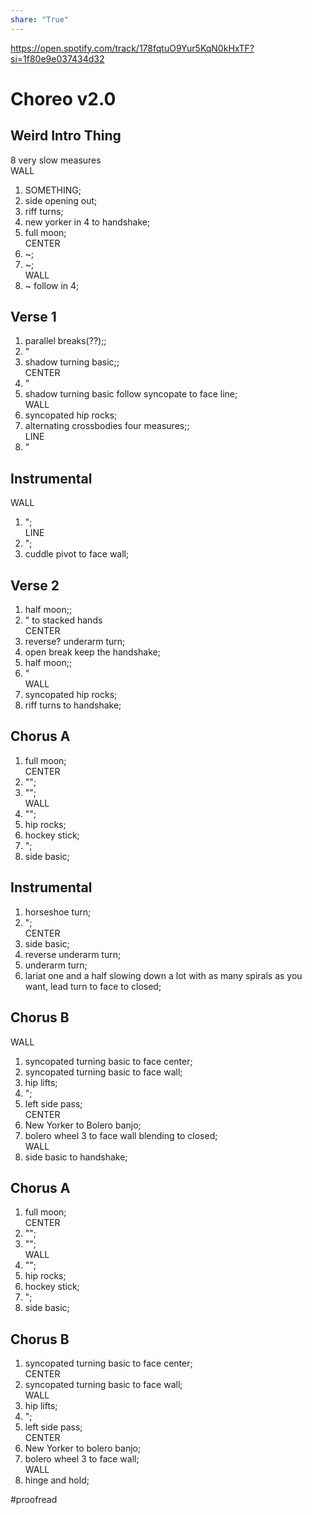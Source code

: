 ```yaml
---  
share: "True"  
---  
```

  
https://open.spotify.com/track/178fqtuO9Yur5KqN0kHxTF?si=1f80e9e037434d32  
# Choreo v2.0  
## Weird Intro Thing  
8 very slow measures   
WALL  
1. SOMETHING;  
2. side opening out;  
3. riff turns;  
4. new yorker in 4 to handshake;  
5. full moon;  
CENTER  
6. ~;  
7. ~;  
WALL  
8. ~ follow in 4;  
## Verse 1  
1. parallel breaks(??);;  
2. "  
3. shadow turning basic;;  
CENTER  
4. "  
5. shadow turning basic follow syncopate to face line;  
WALL  
6. syncopated hip rocks;  
7. alternating crossbodies four measures;;  
LINE  
8. "  
## Instrumental   
WALL  
1. ";  
LINE  
2. ";  
3. cuddle pivot to face wall;  
## Verse 2  
1. half moon;;  
2. " to stacked hands  
CENTER  
3. reverse? underarm turn;  
4. open break keep the handshake;  
5. half moon;;  
6. "  
WALL  
7. syncopated hip rocks;  
8. riff turns to handshake;  
## Chorus A  
1. full moon;  
CENTER  
2. "";  
3. "";  
WALL  
4. "";  
5. hip rocks;  
6. hockey stick;  
7. ";  
8. side basic;  
## Instrumental  
1. horseshoe turn;  
2. ";  
CENTER  
3. side basic;  
4. reverse underarm turn;  
5. underarm turn;  
6. lariat one and a half slowing down a lot with as many spirals as you want, lead turn to face to closed;  
## Chorus B  
WALL  
1. syncopated turning basic to face center;  
2. syncopated turning basic to face wall;  
3. hip lifts;  
4. ";  
5. left side pass;  
CENTER  
6. New Yorker to Bolero banjo;  
7. bolero wheel 3 to face wall blending to closed;  
WALL  
8. side basic to handshake;  
## Chorus A  
1. full moon;  
CENTER  
2. "";  
3. "";  
WALL  
4. "";  
5. hip rocks;  
6. hockey stick;  
7. ";  
8. side basic;  
## Chorus B  
1. syncopated turning basic to face center;  
CENTER  
2. syncopated turning basic to face wall;  
WALL  
3. hip lifts;  
4. ";  
5. left side pass;  
CENTER  
6. New Yorker to bolero banjo;  
7. bolero wheel 3 to face wall;  
WALL  
8. hinge and hold;  
  
#proofread   
